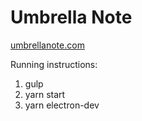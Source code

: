 # Umbrella Note

[umbrellanote.com](https://umbrellanote.com)

Running instructions:
1. gulp
2. yarn start
3. yarn electron-dev
